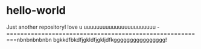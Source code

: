 # hello-world
Just another repositoryI love u uuuuuuuuuuuuuuuuuuuuuuu
-=========================================================nbnbnbnbnbn
bgkkdfbkdfjgkldfjgkljdfkgggggggggggggggg!

